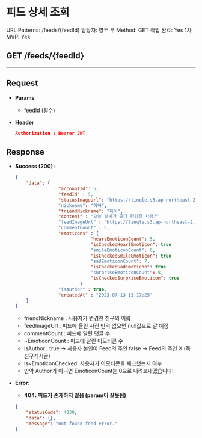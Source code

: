 # 피드 상세 조회

URL Patterns: /feeds/{feedId}
담당자: 영두 우
Method: GET
작업 완료: Yes
1차 MVP: Yes

## GET /feeds/{feedId}

---

## **Request**

- **Params**
    - feedId (필수)

- **Header**
    
    ```json
    Authorization : Bearer JWT
    ```
    

## Response

- **Success (200) :**
    
    ```json
    {
        "data": {
    				"accountId": 5,
    				"feedId" : 5,
    				"statusImageUrl": "https://tinqle.s3.ap-northeast-2.amazonaws.com/tinqle/mainImage/sports1.png."
    				"nickname": "하하",
    				"friendNickname": "하이",
    				"content" : "오늘 날씨가 좋다 한강갈 사람?"
    				"feedImageUrl" : "https://tinqle.s3.ap-northeast-2.amazonaws.com/tinqle/mainImage/sports1.png."
    				"commentCount" : 5,
    				"emoticons" : {
    							"heartEmoticonCount": 5,
    							"isCheckedHeartEmoticon": true
    							"smileEmoticonCount": 6,
    							"isCheckedSmileEmoticon": true
    							"sadEmoticonCount": 7,
    							"isCheckedSadEmoticon": true
    							"surpriseEmoticonCount": 8,
    							"isCheckedSurpriseEmoticon": true
    						}
    				"isAuthor" : true,
    				"createdAt" : "2023-07-13 13:17:25"	
    	}
    }
    ```
    
    - friendNickname : 사용자가 변경한 친구의 이름
    - feedImageUrl : 피드에 올린 사진 만약 없으면 null값으로 갈 예정
    - commentCount : 피드에 달린 댓글 수
    - ~EmoticonCount : 피드에 달린 이모티콘 수
    - isAuthor : true → 사용자 본인이 Feed의 주인
                     false → Feed의 주인 X (즉 친구게시글)
    - is~EmoticonChecked: 사용자가 이모티콘을 체크했는지 여부
    - 만약 Author가 아니면 EmoticonCount는 0으로 내려보내겠습니다!
- **Error:**
    - **404: 피드가 존재하지 않음 (param이 잘못됨)**
    
    ```json
    {
        "statusCode": 4030,
        "data": {},
        "message": "not found feed error."
    }
    ```